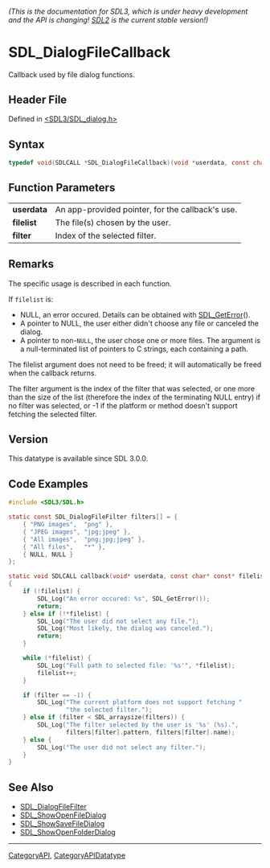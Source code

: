 ###### (This is the documentation for SDL3, which is under heavy development and the API is changing! [SDL2](https://wiki.libsdl.org/SDL2/) is the current stable version!)
# SDL_DialogFileCallback

Callback used by file dialog functions.

## Header File

Defined in [<SDL3/SDL_dialog.h>](https://github.com/libsdl-org/SDL/blob/main/include/SDL3/SDL_dialog.h)

## Syntax

```c
typedef void(SDLCALL *SDL_DialogFileCallback)(void *userdata, const char * const *filelist, int filter);
```

## Function Parameters

|                  |                                                  |
| ---------------- | ------------------------------------------------ |
| **userdata**     | An app-provided pointer, for the callback's use. |
| **filelist**     | The file(s) chosen by the user.                  |
| **filter**       | Index of the selected filter.                    |

## Remarks

The specific usage is described in each function.

If `filelist` is:

- NULL, an error occured. Details can be obtained with
  [SDL_GetError](SDL_GetError)().
- A pointer to NULL, the user either didn't choose any file or canceled the
  dialog.
- A pointer to non-`NULL`, the user chose one or more files. The argument
  is a null-terminated list of pointers to C strings, each containing a
  path.

The filelist argument does not need to be freed; it will automatically be
freed when the callback returns.

The filter argument is the index of the filter that was selected, or one
more than the size of the list (therefore the index of the terminating NULL
entry) if no filter was selected, or -1 if the platform or method doesn't
support fetching the selected filter.

## Version

This datatype is available since SDL 3.0.0.

## Code Examples

```c
#include <SDL3/SDL.h>

static const SDL_DialogFileFilter filters[] = {
    { "PNG images",  "png" },
    { "JPEG images", "jpg;jpeg" },
    { "All images",  "png;jpg;jpeg" },
    { "All files",   "*" },
    { NULL, NULL }
};

static void SDLCALL callback(void* userdata, const char* const* filelist, int filter)
{
    if (!filelist) {
        SDL_Log("An error occured: %s", SDL_GetError());
        return;
    } else if (!*filelist) {
        SDL_Log("The user did not select any file.");
        SDL_Log("Most likely, the dialog was canceled.");
        return;
    }

    while (*filelist) {
        SDL_Log("Full path to selected file: '%s'", *filelist);
        filelist++;
    }

    if (filter == -1) {
        SDL_Log("The current platform does not support fetching "
                "the selected filter.");
    } else if (filter < SDL_arraysize(filters)) {
        SDL_Log("The filter selected by the user is '%s' (%s).",
                filters[filter].pattern, filters[filter].name);
    } else {
        SDL_Log("The user did not select any filter.");
    }
}
```

## See Also

- [SDL_DialogFileFilter](SDL_DialogFileFilter)
- [SDL_ShowOpenFileDialog](SDL_ShowOpenFileDialog)
- [SDL_ShowSaveFileDialog](SDL_ShowSaveFileDialog)
- [SDL_ShowOpenFolderDialog](SDL_ShowOpenFolderDialog)

----
[CategoryAPI](CategoryAPI), [CategoryAPIDatatype](CategoryAPIDatatype)

